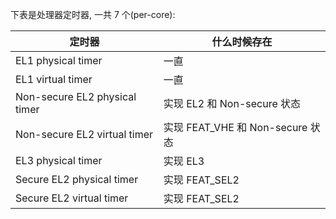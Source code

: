 
下表是处理器定时器, 一共 7 个(per-core):

定时器 | 什么时候存在
---------|----------
 EL1 physical timer | 一直
 EL1 virtual  timer | 一直
 Non-secure EL2 physical timer | 实现 EL2 和 Non-secure 状态
 Non-secure EL2 virtual timer | 实现 FEAT_VHE 和 Non-secure 状态
 EL3 physical timer | 实现 EL3
 Secure EL2 physical timer | 实现 FEAT_SEL2
 Secure EL2 virtual timer | 实现 FEAT_SEL2
